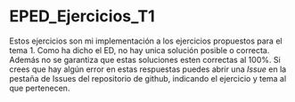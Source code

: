 # EPED_Ejercicios_T1

Estos ejercicios son mi implementación a los ejercicios propuestos para el tema 1. Como ha dicho el ED, no hay unica solución posible o correcta. Además no se garantiza que estas soluciones esten correctas al 100%. Si crees que hay algún error en estas respuestas puedes abrir una *Issue* en la pestaña de Issues del repositorio de github, indicando el ejercicio y tema al que pertenecen.